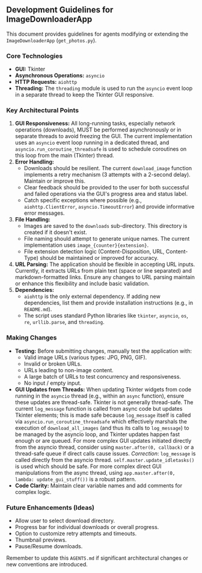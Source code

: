 ## Development Guidelines for ImageDownloaderApp

This document provides guidelines for agents modifying or extending the `ImageDownloaderApp` (`get_photos.py`).

### Core Technologies
- **GUI:** Tkinter
- **Asynchronous Operations:** `asyncio`
- **HTTP Requests:** `aiohttp`
- **Threading:** The `threading` module is used to run the `asyncio` event loop in a separate thread to keep the Tkinter GUI responsive.

### Key Architectural Points
1.  **GUI Responsiveness:** All long-running tasks, especially network operations (downloads), MUST be performed asynchronously or in separate threads to avoid freezing the GUI. The current implementation uses an `asyncio` event loop running in a dedicated thread, and `asyncio.run_coroutine_threadsafe` is used to schedule coroutines on this loop from the main (Tkinter) thread.
2.  **Error Handling:**
    *   Downloads should be resilient. The current `download_image` function implements a retry mechanism (3 attempts with a 2-second delay). Maintain or improve this.
    *   Clear feedback should be provided to the user for both successful and failed operations via the GUI's progress area and status label.
    *   Catch specific exceptions where possible (e.g., `aiohttp.ClientError`, `asyncio.TimeoutError`) and provide informative error messages.
3.  **File Handling:**
    *   Images are saved to the `downloads` sub-directory. This directory is created if it doesn't exist.
    *   File naming should attempt to generate unique names. The current implementation uses `image_{counter}{extension}`.
    *   File extension detection logic (Content-Disposition, URL, Content-Type) should be maintained or improved for accuracy.
4.  **URL Parsing:** The application should be flexible in accepting URL inputs. Currently, it extracts URLs from plain text (space or line separated) and markdown-formatted links. Ensure any changes to URL parsing maintain or enhance this flexibility and include basic validation.
5.  **Dependencies:**
    *   `aiohttp` is the only external dependency. If adding new dependencies, list them and provide installation instructions (e.g., in `README.md`).
    *   The script uses standard Python libraries like `tkinter`, `asyncio`, `os`, `re`, `urllib.parse`, and `threading`.

### Making Changes
- **Testing:** Before submitting changes, manually test the application with:
    - Valid image URLs (various types: JPG, PNG, GIF).
    - Invalid or broken URLs.
    - URLs leading to non-image content.
    - A large batch of URLs to test concurrency and responsiveness.
    - No input / empty input.
- **GUI Updates from Threads:** When updating Tkinter widgets from code running in the `asyncio` thread (e.g., within an `async` function), ensure these updates are thread-safe. Tkinter is not generally thread-safe. The current `log_message` function is called from async code but updates Tkinter elements; this is made safe because `log_message` itself is called via `asyncio.run_coroutine_threadsafe` which effectively marshals the execution of `download_all_images` (and thus its calls to `log_message`) to be managed by the asyncio loop, and Tkinter updates happen fast enough or are queued. For more complex GUI updates initiated directly from the asyncio thread, consider using `master.after(0, callback)` or a thread-safe queue if direct calls cause issues. *Correction*: `log_message` is called directly from the asyncio thread. `self.master.update_idletasks()` is used which should be safe. For more complex direct GUI manipulations from the async thread, using `app.master.after(0, lambda: update_gui_stuff())` is a robust pattern.
- **Code Clarity:** Maintain clear variable names and add comments for complex logic.

### Future Enhancements (Ideas)
- Allow user to select download directory.
- Progress bar for individual downloads or overall progress.
- Option to customize retry attempts and timeouts.
- Thumbnail previews.
- Pause/Resume downloads.

Remember to update this `AGENTS.md` if significant architectural changes or new conventions are introduced.
